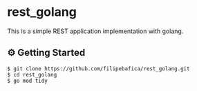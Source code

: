 # rest_golang
This is a simple REST application implementation with golang.

## ⚙️ Getting Started
```
$ git clone https://github.com/filipebafica/rest_golang.git
$ cd rest_golang
$ go mod tidy
```
